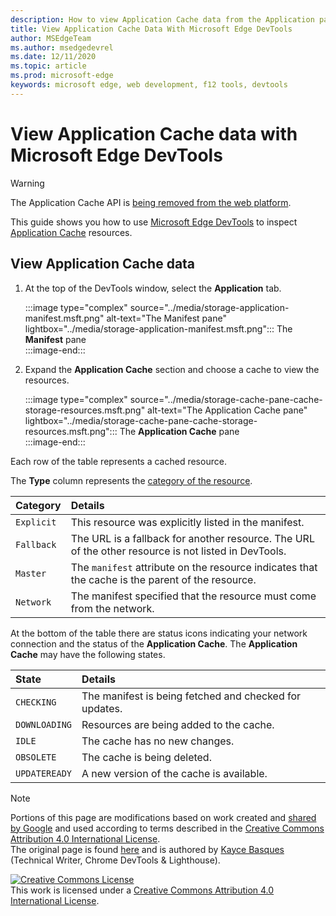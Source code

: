```yaml
---
description: How to view Application Cache data from the Application panel of Microsoft Edge DevTools.
title: View Application Cache Data With Microsoft Edge DevTools
author: MSEdgeTeam
ms.author: msedgedevrel
ms.date: 12/11/2020 
ms.topic: article
ms.prod: microsoft-edge
keywords: microsoft edge, web development, f12 tools, devtools
---
```

<!-- Copyright Kayce Basques 

   Licensed under the Apache License, Version 2.0 (the "License");
   you may not use this file except in compliance with the License.
   You may obtain a copy of the License at

       https://www.apache.org/licenses/LICENSE-2.0

   Unless required by applicable law or agreed to in writing, software
   distributed under the License is distributed on an "AS IS" BASIS,
   WITHOUT WARRANTIES OR CONDITIONS OF ANY KIND, either express or implied.
   See the License for the specific language governing permissions and
   limitations under the License.  -->  

# View Application Cache data with Microsoft Edge DevTools  

> [!WARNING]
> The Application Cache API is [being removed from the web platform][HTMLStandardOfflineWebApplications].  

This guide shows you how to use [Microsoft Edge DevTools][MicrosoftEdgeDevTools] to inspect [Application Cache][MDNWebAPIsWindowApplicationCache] resources.  

## View Application Cache data  

1.  At the top of the DevTools window, select the **Application** tab.  
    
    :::image type="complex" source="../media/storage-application-manifest.msft.png" alt-text="The Manifest pane" lightbox="../media/storage-application-manifest.msft.png":::
       The **Manifest** pane  
    :::image-end:::  

1.  Expand the **Application Cache** section and choose a cache to view the resources.  
    
    :::image type="complex" source="../media/storage-cache-pane-cache-storage-resources.msft.png" alt-text="The Application Cache pane" lightbox="../media/storage-cache-pane-cache-storage-resources.msft.png":::
       The **Application Cache** pane  
    :::image-end:::  

Each row of the table represents a cached resource.  

The **Type** column represents the [category of the resource][MDNHTMLResourcesInAnApplicationCache].  

| Category | Details |  
|:--- |:--- |  
| `Explicit` | This resource was explicitly listed in the manifest. |  
| `Fallback` | The URL is a fallback for another resource.  The URL of the other resource is not listed in DevTools. |  
| `Master` | The `manifest` attribute on the resource indicates that the cache is the parent of the resource. |  
| `Network` | The manifest specified that the resource must come from the network. |  

<!--todo:  replace "Master" phrasing if possible.  -->  

At the bottom of the table there are status icons indicating your network connection and the status of the **Application Cache**.  The **Application Cache** may have the following states.  

| State | Details |  
|:--- |:--- |  
| `CHECKING` | The manifest is being fetched and checked for updates. |  
| `DOWNLOADING` | Resources are being added to the cache. |  
| `IDLE` | The cache has no new changes. |  
| `OBSOLETE` | The cache is being deleted. |  
| `UPDATEREADY` |  A new version of the cache is available. |  

<!-- links -->  

[MicrosoftEdgeDevTools]: ../../devtools-guide-chromium/index.md "Microsoft Edge (Chromium) Developer Tools | Microsoft Docs"  

[HTMLStandardOfflineWebApplications]: https://html.spec.whatwg.org/multipage/offline.html#offline "Offline Web applications - HTML Standard"  

[MDNHTMLResourcesInAnApplicationCache]: https://developer.mozilla.org/docs/Web/HTML/Using_the_application_cache#Resources_in_an_application_cache "Resources in an application cache | MDN"  
[MDNWebAPIsWindowApplicationCache]: https://developer.mozilla.org/docs/Web/API/Window/applicationCache "Window.applicationCache - Web APIs | MDN"  

> [!NOTE]
> Portions of this page are modifications based on work created and [shared by Google][GoogleSitePolicies] and used according to terms described in the [Creative Commons Attribution 4.0 International License][CCA4IL].  
> The original page is found [here](https://developers.google.com/web/tools/chrome-devtools/storage/applicationcache) and is authored by [Kayce Basques][KayceBasques] \(Technical Writer, Chrome DevTools \& Lighthouse\).  

[![Creative Commons License][CCby4Image]][CCA4IL]  
This work is licensed under a [Creative Commons Attribution 4.0 International License][CCA4IL].  

[CCA4IL]: https://creativecommons.org/licenses/by/4.0  
[CCby4Image]: https://i.creativecommons.org/l/by/4.0/88x31.png  
[GoogleSitePolicies]: https://developers.google.com/terms/site-policies  
[KayceBasques]: https://developers.google.com/web/resources/contributors/kaycebasques  
